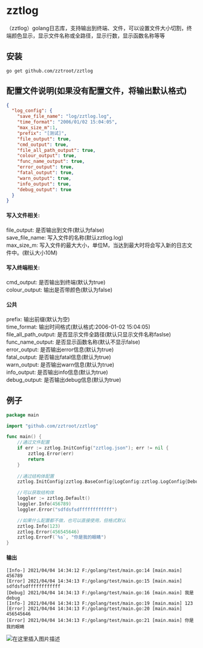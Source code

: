 # zztlog
（zztlog）golang日志库，支持输出到终端、文件，可以设置文件大小切割，终端颜色显示，显示文件名称或全路径，显示行数，显示函数名称等等

## 安装
```
go get github.com/zztroot/zztlog
```

## 配置文件说明(如果没有配置文件，将输出默认格式)
```json
{
  "log_config": {
    "save_file_name": "log/zztlog.log",
    "time_format": "2006/01/02 15:04:05",
    "max_size_m":1,
    "prefix": "[测试]",
    "file_output": true,
    "cmd_output": true,
    "file_all_path_output": true,
    "colour_output": true,
    "func_name_output": true,
    "error_output": true,
    "fatal_output": true,
    "warn_output": true,
    "info_output": true,
    "debug_output": true
  }
}
```
#### 写入文件相关:
file_output: 是否输出到文件(默认为false)  
save_file_name: 写入文件的名称(默认zztlog.log)  
max_size_m: 写入文件的最大大小，单位M，当达到最大时将会写入新的日志文件中。(默认大小10M)    

#### 写入终端相关:
cmd_output: 是否输出到终端(默认为true)  
colour_output: 输出是否带颜色(默认为false)  

#### 公共
prefix: 输出前缀(默认为空)  
time_format: 输出时间格式(默认格式:2006-01-02 15:04:05)  
file_all_path_output: 是否显示文件全路径(默认只显示文件名称faslse)  
func_name_output: 是否显示函数名称(默认不显示false)  
error_output: 是否输出error信息(默认为true)  
fatal_output: 是否输出fatal信息(默认为true)  
warn_output: 是否输出warn信息(默认为true)  
info_output: 是否输出info信息(默认为true)  
debug_output: 是否输出debug信息(默认为true)  

## 例子
```go
package main

import "github.com/zztroot/zztlog"

func main() {
	//通过文件配置
	if err := zztlog.InitConfig("zztlog.json"); err != nil {
		zztlog.Error(err)
		return
	}
	
	//通过结构体配置
	zztlog.InitConfig(zztlog.BaseConfig{LogConfig:zztlog.LogConfig{DebugOutput: true, ErrorOutput: true, CmdOutput: true, ColourOutput: true}})

	//可以获取结构体
	loggler := zztlog.Default()
	loggler.Info(456789)
	loggler.Error("sdfdsfsdffffffffffff")

	//如果什么配置都不做，也可以直接使用，但格式默认
	zztlog.Info(123)
	zztlog.Error(456545646)
	zztlog.ErrorF(`%s`, "你是我的眼睛")
}


```
#### 输出
```
[Info-] 2021/04/04 14:34:12 F:/golang/test/main.go:14 [main.main] 456789
[Error] 2021/04/04 14:34:13 F:/golang/test/main.go:15 [main.main] sdfdsfsdffffffffffff
[Debug] 2021/04/04 14:34:13 F:/golang/test/main.go:16 [main.main] 我是debug
[Info-] 2021/04/04 14:34:13 F:/golang/test/main.go:19 [main.main] 123
[Error] 2021/04/04 14:34:13 F:/golang/test/main.go:20 [main.main] 456545646
[Error] 2021/04/04 14:34:13 F:/golang/test/main.go:21 [main.main] 你是我的眼睛

```

![在这里插入图片描述](https://img-blog.csdnimg.cn/20210404143512599.PNG?x-oss-process=image/watermark,type_ZmFuZ3poZW5naGVpdGk,shadow_10,text_aHR0cHM6Ly9ibG9nLmNzZG4ubmV0L3dlaXhpbl80NDU0NjM0MA==,size_16,color_FFFFFF,t_70#pic_center)




